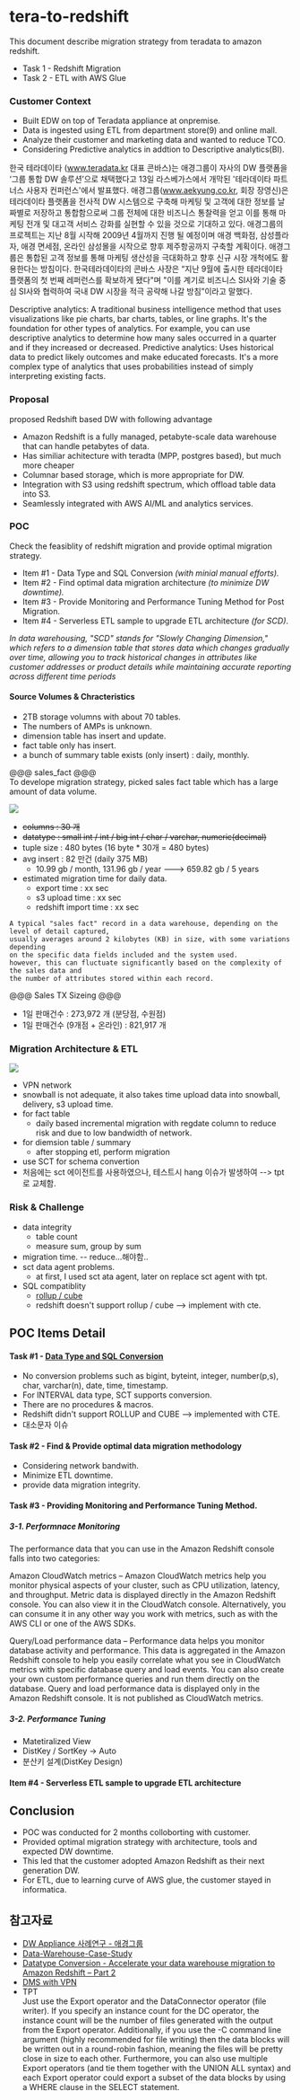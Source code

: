 # tera-to-redshift
This document describe migration strategy from teradata to amazon redshift. 

- Task 1 - Redshift Migration
- Task 2 - ETL with AWS Glue 


### Customer Context ###

- Built EDW on top of Teradata appliance at onpremise.
- Data is ingested using ETL from department store(9) and online mall.
- Analyze their customer and marketing data and wanted to reduce TCO.
- Considering Predictive analytics in addtion to Descriptive analytics(BI).

한국 테라데이타 (www.teradata.kr 대표 콘바스)는 애경그룹이 자사의 DW 플랫폼을 ‘그룹 통합 DW 솔루션’으로 채택했다고 13일 라스베가스에서 개막된 '테라데이타 파트너스 사용자 컨퍼런스'에서 발표했다.
애경그룹(www.aekyung.co.kr, 회장 장영신)은 테라데이타 플랫폼을 전사적 DW 시스템으로 구축해 마케팅 및 고객에 대한 정보를 날짜별로 저장하고 통합함으로써 그룹 전체에 대한 비즈니스 통찰력을 얻고 이를 통해 마케팅 전개 및 대고객 서비스 강화를 실현할 수 있을 것으로 기대하고 있다. 애경그룹의 프로젝트는 지난 8월 시작해 2009년 4월까지 진행 될 예정이며 애경 백화점, 삼성플라자, 애경 면세점, 온라인 삼성몰을 시작으로 향후 제주항공까지 구축할 계획이다. 애경그룹은 통합된 고객 정보를 통해 마케팅 생산성을 극대화하고 향후 신규 시장 개척에도 활용한다는 방침이다. 한국테라데이타의 콘바스 사장은 “지난 9월에 출시한 테라데이타 플랫폼의 첫 번째 레퍼런스를 확보하게 됐다"며 "이를 계기로 비즈니스 SI사와 기술 중심 SI사와 협력하여 국내 DW 시장을 적극 공략해 나갈 방침”이라고 말했다.

Descriptive analytics: A traditional business intelligence method that uses visualizations like pie charts, bar charts, tables, or line graphs. It's the foundation for other types of analytics. For example, you can use descriptive analytics to determine how many sales occurred in a quarter and if they increased or decreased. 
Predictive analytics: Uses historical data to predict likely outcomes and make educated forecasts. It's a more complex type of analytics that uses probabilities instead of simply interpreting existing facts. 



### Proposal ###
proposed Redshift based DW with following advantage   

- Amazon Redshift is a fully managed, petabyte-scale data warehouse that can handle petabytes of data.
- Has similiar achitecture with teradta (MPP, postgres based), but much more cheaper
- Columnar based storage, which is more appropriate for DW.
- Integration with S3 using redshift spectrum, which offload table data into S3.    
- Seamlessly integrated with AWS AI/ML and analytics services.


### POC ###

Check the feasiblity of redshift migration and provide optimal migration strategy.

- Item #1 - Data Type and SQL Conversion _(with minial manual efforts)._
- Item #2 - Find optimal data migration architecture _(to minimize DW downtime)._
- Item #3 - Provide Monitoring and Performance Tuning Method for Post Migration.
- Item #4 - Serverless ETL sample to upgrade ETL architecture _(for SCD)_.   

_In data warehousing, "SCD" stands for "Slowly Changing Dimension," which refers to a dimension table that stores data which changes gradually over time, allowing you to track historical changes in attributes like customer addresses or product details while maintaining accurate reporting across different time periods_
  

#### Source Volumes & Chracteristics ####

- 2TB storage volumns with about 70 tables.
- The numbers of AMPs is unknown.
- dimension table has insert and update.
- fact table only has insert.
- a bunch of summary table exists (only insert) : daily, monthly.

@@@ sales_fact @@@  
To develope migration strategy, picked sales fact table which has a large amount of data volume.  

![](https://github.com/gnosia93/tera-to-redshift/blob/main/fact-design.png)

- ~~columns : 30 개~~
- ~~datatype : small int / int / big int / char / varchar, numeric(decimal)~~ 
- tuple size : 480 bytes (16 byte * 30개 = 480 bytes) 
- avg insert : 82 만건 (daily 375 MB)
  - 10.99 gb / month, 131.96 gb / year ---> 659.82 gb / 5 years 
- estimated migration time for daily data. 
  - export time : xx sec
  - s3 upload time : xx sec
  - redshift import time : xx sec


```
A typical "sales fact" record in a data warehouse, depending on the level of detail captured,
usually averages around 2 kilobytes (KB) in size, with some variations depending
on the specific data fields included and the system used.
however, this can fluctuate significantly based on the complexity of the sales data and
the number of attributes stored within each record. 
```


@@@ Sales TX Sizeing @@@
- 1일 판매건수 : 273,972 개 (분당점, 수원점)
- 1일 판매건수 (9개점 + 온라인) : 821,917 개 



### Migration Architecture & ETL ###
![](https://github.com/gnosia93/tera-to-emr/blob/main/images/teradata-mig.png)

- VPN network
- snowball is not adequate, it also takes time upload data into snowball, delivery, s3 upload time. 
- for fact table 
  - daily based incremental migration with regdate column to reduce risk and due to low bandwidth of network.
- for diemsion table / summary
  - after stopping etl, perform migration
- use SCT for schema convertion
- 처음에는 sct 에이전트를 사용하였으나, 테스트시 hang 이슈가 발생하여 --> tpt 로 교체함.

 
### Risk & Challenge ###
- data integrity
    - table count
    - measure sum, group by sum     
- migration time. -- reduce...해야함..
- sct data agent problems.
  - at first, I used sct ata agent, later on replace sct agent with tpt. 
- SQL compatiblity
  - [rollup / cube](https://www.cloudthat.com/resources/blog/aws-reinvent-2022-new-sql-functionalities-in-amazon-redshift)
  - redshift doesn't support rollup / cube --> implement with cte.




## POC Items Detail ##


#### Task #1 - [Data Type and SQL Conversion](https://docs.informatica.com/integration-cloud/data-ingestion-and-replication/current-version/database-ingestion-and-replication/database-ingestion-and-replication/default-data-type-mappings/teradata-source-and-amazon-redshift-target.html) ####

- No conversion problems such as bigint, byteint, integer, number(p,s), char, varchar(n), date, time, timestamp.
- For INTERVAL data type, SCT supports conversion.
- There are no procedures & macros.
- Redshift didn't support ROLLUP and CUBE --> implemented with CTE.
- 대소문자 이슈

#### Task #2 - Find & Provide optimal data migration methodology ####
- Considering network bandwith.
- Minimize ETL downtime. 
- provide data migration integrity.


#### Task #3 - Providing Monitoring and Performance Tuning Method. ####

##### 3-1. Performnace Monitoring #####
 
  The performance data that you can use in the Amazon Redshift console falls into two categories:
  
  Amazon CloudWatch metrics – Amazon CloudWatch metrics help you monitor physical aspects of your cluster, such as CPU utilization, latency, and throughput. Metric data is displayed directly in the Amazon Redshift console. You can also view it in the CloudWatch console. Alternatively, you can consume it in any other way you work with metrics, such as with the AWS CLI or one of the AWS SDKs.
  
  Query/Load performance data – Performance data helps you monitor database activity and performance. This data is aggregated in the Amazon Redshift console to help you easily correlate what you see in CloudWatch metrics with specific database query and load events. You can also create your own custom performance queries and run them directly on the database. Query and load performance data is displayed only in the Amazon Redshift console. It is not published as CloudWatch metrics.

##### 3-2. Performance Tuning #####
- Matetiralized View
- DistKey / SortKey -> Auto
- 분산키 설계(DistKey Design)



#### Item #4 - Serverless ETL sample to upgrade ETL architecture ####


## Conclusion ##

* POC was conducted for 2 months colloborting with customer.
* Provided optimal migration strategy with architecture, tools and expected DW downtime.
* This led that the customer adopted Amazon Redshift as their next generation DW.
* For ETL, due to learning curve of AWS glue, the customer stayed in informatica.


## 참고자료 ##

* [DW Appliance 사례연구 - 애경그룹](https://m.blog.naver.com/iskrahee/70130255093) 
* [Data-Warehouse-Case-Study](https://github.com/al-ghaly/Data-Warehouse-Case-Study?tab=readme-ov-file)
* [Datatype Conversion - Accelerate your data warehouse migration to Amazon Redshift – Part 2](https://noise.getoto.net/2021/07/22/accelerate-your-data-warehouse-migration-to-amazon-redshift-part-2/)
* [DMS with VPN](https://dev.to/haintkit/case-study-how-to-replicate-database-from-aws-to-outside-3obc)
* TPT   
  Just use the Export operator and the DataConnector operator (file writer).
  If you specify an instance count for the DC operator, the instance count will be the number of files generated with the output from the Export operator.
  Additionally, if you use the -C command line argument (highly recommended for file writing) then the data blocks will be written out in a round-robin fashion, meaning the files will be pretty close in size to each other.
  Furthermore, you can also use multiple Export operators (and tie them together with the UNION ALL syntax) and each Export operator could export a subset of the data blocks by using a WHERE clause in the SELECT statement.


